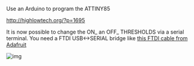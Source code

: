 Use an Arduino to program the ATTINY85

http://highlowtech.org/?p=1695

It is now possible to change the ON_ an OFF_ THRESHOLDS via a serial terminal. You need a FTDI USB<->SERIAL bridge like [this FTDI cable from Adafruit](https://www.adafruit.com/product/70)

![img](./WWW-SERIAL.jpg)
